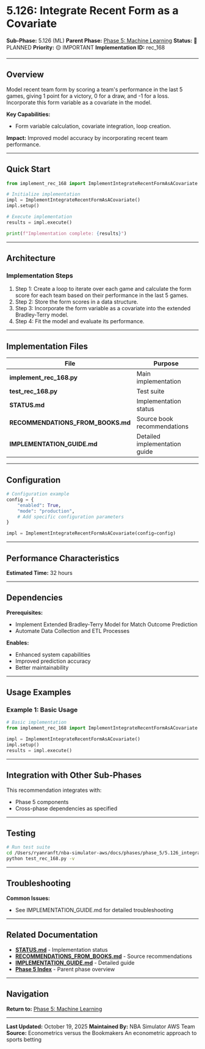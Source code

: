 # 5.126: Integrate Recent Form as a Covariate

**Sub-Phase:** 5.126 (ML)
**Parent Phase:** [Phase 5: Machine Learning](../PHASE_5_INDEX.md)
**Status:** 🔵 PLANNED
**Priority:** 🟡 IMPORTANT
**Implementation ID:** rec_168

---

## Overview

Model recent team form by scoring a team's performance in the last 5 games, giving 1 point for a victory, 0 for a draw, and -1 for a loss. Incorporate this form variable as a covariate in the model.

**Key Capabilities:**
- Form variable calculation, covariate integration, loop creation.

**Impact:**
Improved model accuracy by incorporating recent team performance.

---

## Quick Start

```python
from implement_rec_168 import ImplementIntegrateRecentFormAsACovariate

# Initialize implementation
impl = ImplementIntegrateRecentFormAsACovariate()
impl.setup()

# Execute implementation
results = impl.execute()

print(f"Implementation complete: {results}")
```

---

## Architecture

### Implementation Steps

1. Step 1: Create a loop to iterate over each game and calculate the form score for each team based on their performance in the last 5 games.
2. Step 2: Store the form scores in a data structure.
3. Step 3: Incorporate the form variable as a covariate into the extended Bradley-Terry model.
4. Step 4: Fit the model and evaluate its performance.

---

## Implementation Files

| File | Purpose |
|------|---------|
| **implement_rec_168.py** | Main implementation |
| **test_rec_168.py** | Test suite |
| **STATUS.md** | Implementation status |
| **RECOMMENDATIONS_FROM_BOOKS.md** | Source book recommendations |
| **IMPLEMENTATION_GUIDE.md** | Detailed implementation guide |

---

## Configuration

```python
# Configuration example
config = {
    "enabled": True,
    "mode": "production",
    # Add specific configuration parameters
}

impl = ImplementIntegrateRecentFormAsACovariate(config=config)
```

---

## Performance Characteristics

**Estimated Time:** 32 hours

---

## Dependencies

**Prerequisites:**
- Implement Extended Bradley-Terry Model for Match Outcome Prediction
- Automate Data Collection and ETL Processes

**Enables:**
- Enhanced system capabilities
- Improved prediction accuracy
- Better maintainability

---

## Usage Examples

### Example 1: Basic Usage

```python
# Basic implementation
from implement_rec_168 import ImplementIntegrateRecentFormAsACovariate

impl = ImplementIntegrateRecentFormAsACovariate()
impl.setup()
results = impl.execute()
```

---

## Integration with Other Sub-Phases

This recommendation integrates with:
- Phase 5 components
- Cross-phase dependencies as specified

---

## Testing

```bash
# Run test suite
cd /Users/ryanranft/nba-simulator-aws/docs/phases/phase_5/5.126_integrate_recent_form_as_a_covariate
python test_rec_168.py -v
```

---

## Troubleshooting

**Common Issues:**
- See IMPLEMENTATION_GUIDE.md for detailed troubleshooting

---

## Related Documentation

- **[STATUS.md](STATUS.md)** - Implementation status
- **[RECOMMENDATIONS_FROM_BOOKS.md](RECOMMENDATIONS_FROM_BOOKS.md)** - Source recommendations
- **[IMPLEMENTATION_GUIDE.md](IMPLEMENTATION_GUIDE.md)** - Detailed guide
- **[Phase 5 Index](../PHASE_5_INDEX.md)** - Parent phase overview

---

## Navigation

**Return to:** [Phase 5: Machine Learning](../PHASE_5_INDEX.md)

---

**Last Updated:** October 19, 2025
**Maintained By:** NBA Simulator AWS Team
**Source:** Econometrics versus the Bookmakers An econometric approach to sports betting
